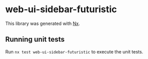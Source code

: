 # web-ui-sidebar-futuristic

This library was generated with [Nx](https://nx.dev).

## Running unit tests

Run `nx test web-ui-sidebar-futuristic` to execute the unit tests.
